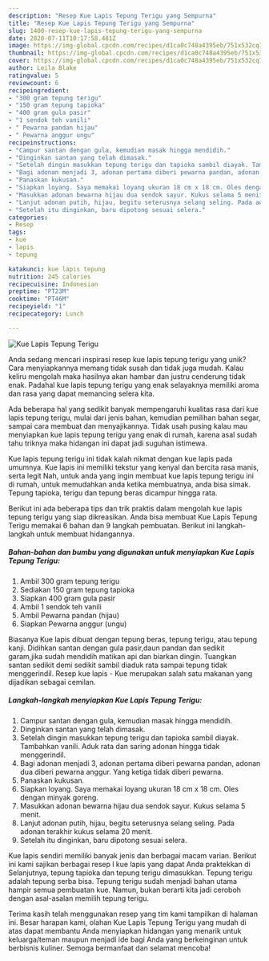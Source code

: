 ```yaml
---
description: "Resep Kue Lapis Tepung Terigu yang Sempurna"
title: "Resep Kue Lapis Tepung Terigu yang Sempurna"
slug: 1400-resep-kue-lapis-tepung-terigu-yang-sempurna
date: 2020-07-11T10:17:58.481Z
image: https://img-global.cpcdn.com/recipes/d1ca0c748a4395eb/751x532cq70/kue-lapis-tepung-terigu-foto-resep-utama.jpg
thumbnail: https://img-global.cpcdn.com/recipes/d1ca0c748a4395eb/751x532cq70/kue-lapis-tepung-terigu-foto-resep-utama.jpg
cover: https://img-global.cpcdn.com/recipes/d1ca0c748a4395eb/751x532cq70/kue-lapis-tepung-terigu-foto-resep-utama.jpg
author: Leila Blake
ratingvalue: 5
reviewcount: 6
recipeingredient:
- "300 gram tepung terigu"
- "150 gram tepung tapioka"
- "400 gram gula pasir"
- "1 sendok teh vanili"
- " Pewarna pandan hijau"
- " Pewarna anggur ungu"
recipeinstructions:
- "Campur santan dengan gula, kemudian masak hingga mendidih."
- "Dinginkan santan yang telah dimasak."
- "Setelah dingin masukkan tepung terigu dan tapioka sambil diayak. Tambahkan vanili. Aduk rata dan saring adonan hingga tidak menggerindil."
- "Bagi adonan menjadi 3, adonan pertama diberi pewarna pandan, adonan dua diberi pewarna anggur. Yang ketiga tidak diberi pewarna."
- "Panaskan kukusan."
- "Siapkan loyang. Saya memakai loyang ukuran 18 cm x 18 cm. Oles dengan minyak goreng."
- "Masukkan adonan bewarna hijau dua sendok sayur. Kukus selama 5 menit."
- "Lanjut adonan putih, hijau, begitu seterusnya selang seling. Pada adonan terakhir kukus selama 20 menit."
- "Setelah itu dinginkan, baru dipotong sesuai selera."
categories:
- Resep
tags:
- kue
- lapis
- tepung

katakunci: kue lapis tepung 
nutrition: 245 calories
recipecuisine: Indonesian
preptime: "PT23M"
cooktime: "PT46M"
recipeyield: "1"
recipecategory: Lunch

---
```



![Kue Lapis Tepung Terigu](https://img-global.cpcdn.com/recipes/d1ca0c748a4395eb/751x532cq70/kue-lapis-tepung-terigu-foto-resep-utama.jpg)

Anda sedang mencari inspirasi resep kue lapis tepung terigu yang unik? Cara menyiapkannya memang tidak susah dan tidak juga mudah. Kalau keliru mengolah maka hasilnya akan hambar dan justru cenderung tidak enak. Padahal kue lapis tepung terigu yang enak selayaknya memiliki aroma dan rasa yang dapat memancing selera kita.

Ada beberapa hal yang sedikit banyak mempengaruhi kualitas rasa dari kue lapis tepung terigu, mulai dari jenis bahan, kemudian pemilihan bahan segar, sampai cara membuat dan menyajikannya. Tidak usah pusing kalau mau menyiapkan kue lapis tepung terigu yang enak di rumah, karena asal sudah tahu triknya maka hidangan ini dapat jadi suguhan istimewa.

Kue lapis tepung terigu ini tidak kalah nikmat dengan kue lapis pada umumnya. Kue lapis ini memiliki tekstur yang kenyal dan bercita rasa manis, serta legit Nah, untuk anda yang ingin membuat kue lapis tepung terigu ini di rumah, untuk memudahkan anda ketika membuatnya, anda bisa simak. Tepung tapioka, terigu dan tepung beras dicampur hingga rata.


Berikut ini ada beberapa tips dan trik praktis dalam mengolah kue lapis tepung terigu yang siap dikreasikan. Anda bisa membuat Kue Lapis Tepung Terigu memakai 6 bahan dan 9 langkah pembuatan. Berikut ini langkah-langkah untuk membuat hidangannya.

<!--inarticleads1-->

##### Bahan-bahan dan bumbu yang digunakan untuk menyiapkan Kue Lapis Tepung Terigu:

1. Ambil 300 gram tepung terigu
1. Sediakan 150 gram tepung tapioka
1. Siapkan 400 gram gula pasir
1. Ambil 1 sendok teh vanili
1. Ambil  Pewarna pandan (hijau)
1. Siapkan  Pewarna anggur (ungu)


Biasanya Kue lapis dibuat dengan tepung beras, tepung terigu, atau tepung kanji. Didihkan santan dengan gula pasir,daun pandan dan sedikit garam,jika sudah mendidih matikan api dan biarkan dingin. Tuangkan santan sedikit demi sedikit sambil diaduk rata sampai tepung tidak menggerindil. Resep kue lapis - Kue merupakan salah satu makanan yang dijadikan sebagai cemilan. 

<!--inarticleads2-->

##### Langkah-langkah menyiapkan Kue Lapis Tepung Terigu:

1. Campur santan dengan gula, kemudian masak hingga mendidih.
1. Dinginkan santan yang telah dimasak.
1. Setelah dingin masukkan tepung terigu dan tapioka sambil diayak. Tambahkan vanili. Aduk rata dan saring adonan hingga tidak menggerindil.
1. Bagi adonan menjadi 3, adonan pertama diberi pewarna pandan, adonan dua diberi pewarna anggur. Yang ketiga tidak diberi pewarna.
1. Panaskan kukusan.
1. Siapkan loyang. Saya memakai loyang ukuran 18 cm x 18 cm. Oles dengan minyak goreng.
1. Masukkan adonan bewarna hijau dua sendok sayur. Kukus selama 5 menit.
1. Lanjut adonan putih, hijau, begitu seterusnya selang seling. Pada adonan terakhir kukus selama 20 menit.
1. Setelah itu dinginkan, baru dipotong sesuai selera.


Kue lapis sendiri memiliki banyak jenis dan berbagai macam varian. Berikut ini kami sajikan berbagai resep l kue lapis yang dapat Anda praktekkan di Selanjutnya, tepung tapioka dan tepung terigu dimasukkan. Tepung terigu adalah tepung serba bisa. Tepung terigu sudah menjadi bahan utama hampir semua pembuatan kue. Namun, bukan berarti kita jadi ceroboh dengan asal-asalan memilih tepung terigu. 

Terima kasih telah menggunakan resep yang tim kami tampilkan di halaman ini. Besar harapan kami, olahan Kue Lapis Tepung Terigu yang mudah di atas dapat membantu Anda menyiapkan hidangan yang menarik untuk keluarga/teman maupun menjadi ide bagi Anda yang berkeinginan untuk berbisnis kuliner. Semoga bermanfaat dan selamat mencoba!
